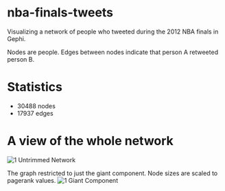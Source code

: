nba-finals-tweets
=================

Visualizing a network of people who tweeted during the 2012 NBA finals in Gephi. 

Nodes are people. Edges between nodes indicate that person A retweeted person B.

Statistics
==========
* 30488 nodes
* 17937 edges

A view of the whole network
===========================
![1 Untrimmed Network](https://github.com/coreylynch/nba-finals-tweets/raw/master/full_graph.png)

The graph restricted to just the giant component. Node sizes are scaled to pagerank values.
![1 Giant Component](https://github.com/coreylynch/nba-finals-tweets/raw/master/giant_component.png)

